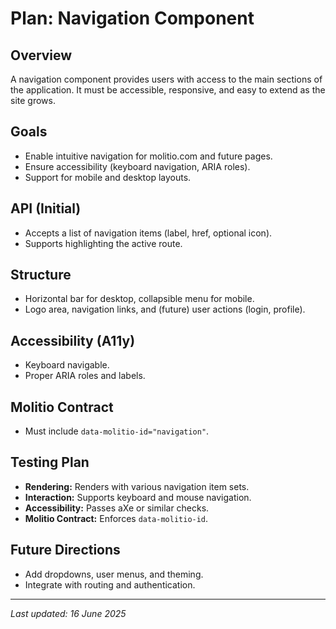 # Plan: Navigation Component

## Overview
A navigation component provides users with access to the main sections of the application. It must be accessible, responsive, and easy to extend as the site grows.

## Goals
- Enable intuitive navigation for molitio.com and future pages.
- Ensure accessibility (keyboard navigation, ARIA roles).
- Support for mobile and desktop layouts.

## API (Initial)
- Accepts a list of navigation items (label, href, optional icon).
- Supports highlighting the active route.

## Structure
- Horizontal bar for desktop, collapsible menu for mobile.
- Logo area, navigation links, and (future) user actions (login, profile).

## Accessibility (A11y)
- Keyboard navigable.
- Proper ARIA roles and labels.

## Molitio Contract
- Must include `data-molitio-id="navigation"`.

## Testing Plan
- **Rendering:** Renders with various navigation item sets.
- **Interaction:** Supports keyboard and mouse navigation.
- **Accessibility:** Passes aXe or similar checks.
- **Molitio Contract:** Enforces `data-molitio-id`.

## Future Directions
- Add dropdowns, user menus, and theming.
- Integrate with routing and authentication.

---

_Last updated: 16 June 2025_
